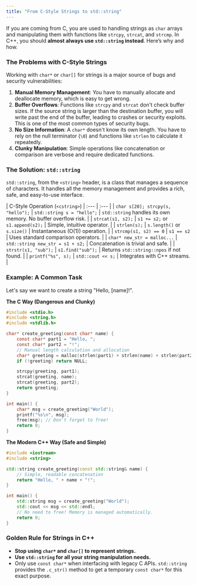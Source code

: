 ```yaml
---
title: "From C-Style Strings to std::string"
---
```


If you are coming from C, you are used to handling strings as `char` arrays and manipulating them with functions like `strcpy`, `strcat`, and `strcmp`. In C++, you should **almost always use `std::string` instead**. Here’s why and how.

### The Problems with C-Style Strings

Working with `char*` or `char[]` for strings is a major source of bugs and security vulnerabilities:

1.  **Manual Memory Management**: You have to manually allocate and deallocate memory, which is easy to get wrong.
2.  **Buffer Overflows**: Functions like `strcpy` and `strcat` don't check buffer sizes. If the source string is larger than the destination buffer, you will write past the end of the buffer, leading to crashes or security exploits. This is one of the most common types of security bugs.
3.  **No Size Information**: A `char*` doesn't know its own length. You have to rely on the null terminator (`\0`) and functions like `strlen` to calculate it repeatedly.
4.  **Clunky Manipulation**: Simple operations like concatenation or comparison are verbose and require dedicated functions.

### The Solution: `std::string`

`std::string`, from the `<string>` header, is a class that manages a sequence of characters. It handles all the memory management and provides a rich, safe, and easy-to-use interface.

| C-Style Operation (`<cstring>`)
| :--- | :--- |
| `char s[20]; strcpy(s, "hello");` | `std::string s = "hello";` | `std::string` handles its own memory. No buffer overflow risk. |
| `strcat(s1, s2);` | `s1 += s2;` or `s1.append(s2);` | Simple, intuitive operator. |
| `strlen(s);` | `s.length()` or `s.size()` | Instantaneous (O(1)) operation. |
| `strcmp(s1, s2) == 0` | `s1 == s2` | Uses standard comparison operators. |
| `char* new_str = malloc...` | `std::string new_str = s1 + s2;` | Concatenation is trivial and safe. |
| `strstr(s1, "sub");` | `s1.find("sub");` | Returns `std::string::npos` if not found. |
| `printf("%s", s);` | `std::cout << s;` | Integrates with C++ streams. |

### Example: A Common Task

Let's say we want to create a string "Hello, [name]!".

**The C Way (Dangerous and Clunky)**
```c
#include <stdio.h>
#include <string.h>
#include <stdlib.h>

char* create_greeting(const char* name) {
    const char* part1 = "Hello, ";
    const char* part2 = "!";
    // Manual length calculation and allocation
    char* greeting = malloc(strlen(part1) + strlen(name) + strlen(part2) + 1);
    if (!greeting) return NULL;

    strcpy(greeting, part1);
    strcat(greeting, name);
    strcat(greeting, part2);
    return greeting;
}

int main() {
    char* msg = create_greeting("World");
    printf("%s\n", msg);
    free(msg); // Don't forget to free!
    return 0;
}
```

**The Modern C++ Way (Safe and Simple)**
```cpp
#include <iostream>
#include <string>

std::string create_greeting(const std::string& name) {
    // Simple, readable concatenation
    return "Hello, " + name + "!";
}

int main() {
    std::string msg = create_greeting("World");
    std::cout << msg << std::endl;
    // No need to free! Memory is managed automatically.
    return 0;
}
```

### Golden Rule for Strings in C++

-   **Stop using `char*` and `char[]` to represent strings.**
-   **Use `std::string` for all your string manipulation needs.**
-   Only use `const char*` when interfacing with legacy C APIs. `std::string` provides the `.c_str()` method to get a temporary `const char*` for this exact purpose.

```